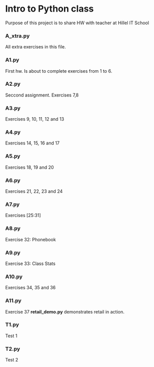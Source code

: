 # Intro to Python class
Purpose of this project is to share HW with teacher at Hillel IT School

### A_xtra.py
All extra exercises in this file.

### A1.py
First hw. Is about to complete exercises from 1 to 6.

### A2.py
Seccond assignment. Exercises 7,8

### A3.py
Exercises 9, 10, 11, 12 and 13

### A4.py
Exercises 14, 15, 16 and 17

### A5.py
Exercises 18, 19 and 20

### A6.py
Exercises 21, 22, 23 and 24

### A7.py
Exercises [25:31]

### A8.py
Exercise 32: Phonebook

### A9.py
Exercise 33: Class Stats

### A10.py
Exercises 34, 35 and 36

### A11.py
Exercise 37
**retail_demo.py** demonstrates retail in action.

### T1.py
Test 1

### T2.py
Test 2
